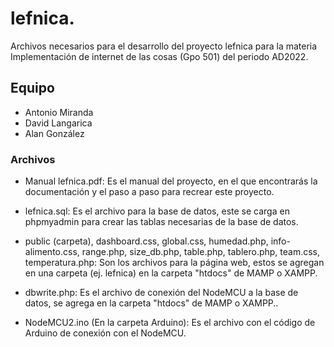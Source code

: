 # lefnica.
Archivos necesarios para el desarrollo del proyecto lefnica para la materia Implementación de internet de las cosas (Gpo 501) del periodo AD2022.

## Equipo
- Antonio Miranda
- David Langarica
- Alan González

### Archivos

- Manual lefnica.pdf: Es el manual del proyecto, en el que encontrarás la documentación y el paso a paso para recrear este proyecto. 

- lefnica.sql: Es el archivo para la base de datos, este se carga en phpmyadmin para crear las tablas necesarias de la base de datos.

- public (carpeta), dashboard.css, global.css, humedad.php, info-alimento.css, range.php, size_db.php, table.php, tablero.php, team.css, temperatura.php: Son los archivos para la página web, estos se agregan en una carpeta (ej. lefnica) en la carpeta "htdocs" de MAMP o XAMPP.

- dbwrite.php: Es el archivo de conexión del NodeMCU a la base de datos, se agrega en la carpeta "htdocs" de MAMP o XAMPP..

- NodeMCU2.ino (En la carpeta Arduino): Es el archivo con el código de Arduino de conexión con el NodeMCU.


